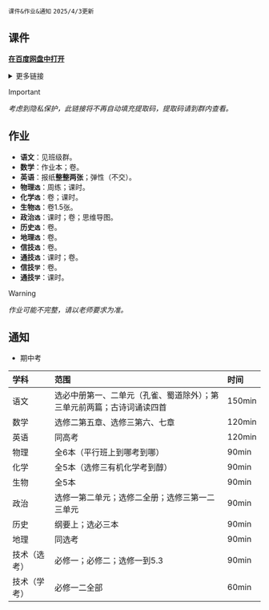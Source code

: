 `课件&作业&通知` `2025/4/3更新`

## 课件
**[在百度网盘中打开](https://pan.baidu.com/s/14VBuFbPU6buK3F1ZHeRzpw)**

<details>
<summary>更多链接</summary>
<ul>
<li>
<a href="https://pan.baidu.com/s/1yOREVDUKwNv3gEfI6HTpqQ" rel="nofollow">图片</a>
</li>
</ul>
</details>

> [!IMPORTANT]
> *考虑到隐私保护，此链接将不再自动填充提取码，提取码请到群内查看。*

## 作业

- **语文**：见班级群。
- **数学**：作业本；卷。
- **英语**：报纸**整整两张**；弹性（不交）。
- **物理`选`**：周练；课时。
- **化学`选`**：卷；课时。
- **生物`选`**：卷1.5张。
- **政治`选`**：课时；卷；思维导图。
- **历史`选`**：卷。
- **地理`选`**：卷。
- **信技`选`**：卷。
- **通技`选`**：课时；卷。
- **信技`学`**：卷。
- **通技`学`**：课时。

> [!WARNING]
> *作业可能不完整，请以老师要求为准。*

## 通知

- 期中考

|学科|范围|时间|
|:-|:-|:-|
|语文|选必中册第一、二单元（孔雀、蜀道除外）；第三单元前两篇；古诗词诵读四首|150min|
|数学|选修二第五章、选修三第六、七章|120min|
|英语|同高考|120min|
|物理|全6本（平行班上到哪考到哪）|90min|
|化学|全5本（选修三有机化学考到醇）|90min|
|生物|全5本|90min|
|政治|选修一第二单元；选修二全册；选修三第一二三单元|90min|
|历史|纲要上；选必三本|90min|
|地理|同选考|90min|
|技术（选考）|必修一；必修二；选修一到5.3|90min|
|技术（学考）|必修一二全部|60min|